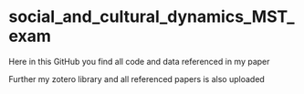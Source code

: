 # social_and_cultural_dynamics_MST_exam

Here in this GitHub you find all code and data referenced in my paper

Further my zotero library and all referenced papers is also uploaded